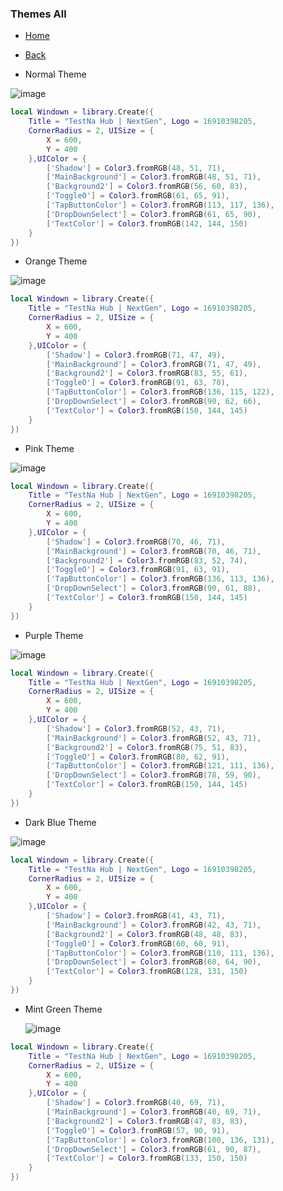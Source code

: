 ### Themes All
- [Home](https://github.com/aresZee7/Sunny-Free-GUI/blob/main/README.md)
- [Back](https://github.com/aresZee7/Sunny-Free-GUI/blob/main/Tap/Lux002.md)

- Normal Theme

![image](https://github.com/user-attachments/assets/a1de1541-1fb5-4cd5-bff2-83352db1610f)

```lua
local Windown = library.Create({
    Title = "TestNa Hub | NextGen", Logo = 16910398205,
    CornerRadius = 2, UISize = {
        X = 600,
        Y = 400
    },UIColor = {
        ['Shadow'] = Color3.fromRGB(48, 51, 71),
        ['MainBackground'] = Color3.fromRGB(48, 51, 71),
        ['Background2'] = Color3.fromRGB(56, 60, 83),
        ['ToggleO'] = Color3.fromRGB(61, 65, 91),
        ['TapButtonColor'] = Color3.fromRGB(113, 117, 136),
        ['DropDownSelect'] = Color3.fromRGB(61, 65, 90),
        ['TextColor'] = Color3.fromRGB(142, 144, 150)
    }
})
```

- Orange Theme

![image](https://github.com/user-attachments/assets/c7e950cc-fd25-47e0-8330-862181702905)

```lua
local Windown = library.Create({
    Title = "TestNa Hub | NextGen", Logo = 16910398205,
    CornerRadius = 2, UISize = {
        X = 600,
        Y = 400
    },UIColor = {
        ['Shadow'] = Color3.fromRGB(71, 47, 49),
        ['MainBackground'] = Color3.fromRGB(71, 47, 49),
        ['Background2'] = Color3.fromRGB(83, 55, 61),
        ['ToggleO'] = Color3.fromRGB(91, 63, 70),
        ['TapButtonColor'] = Color3.fromRGB(136, 115, 122),
        ['DropDownSelect'] = Color3.fromRGB(90, 62, 66),
        ['TextColor'] = Color3.fromRGB(150, 144, 145)
    }
})
```

- Pink Theme

![image](https://github.com/user-attachments/assets/be009db8-e7ec-4655-b22b-caa6bec988e8)

```lua
local Windown = library.Create({
    Title = "TestNa Hub | NextGen", Logo = 16910398205,
    CornerRadius = 2, UISize = {
        X = 600,
        Y = 400
    },UIColor = {
        ['Shadow'] = Color3.fromRGB(70, 46, 71),
        ['MainBackground'] = Color3.fromRGB(70, 46, 71),
        ['Background2'] = Color3.fromRGB(83, 52, 74),
        ['ToggleO'] = Color3.fromRGB(91, 63, 91),
        ['TapButtonColor'] = Color3.fromRGB(136, 113, 136),
        ['DropDownSelect'] = Color3.fromRGB(90, 61, 88),
        ['TextColor'] = Color3.fromRGB(150, 144, 145)
    }
})
```
- Purple Theme

![image](https://github.com/user-attachments/assets/5a2722f5-c813-471f-9300-30c633432e36)


```lua
local Windown = library.Create({
    Title = "TestNa Hub | NextGen", Logo = 16910398205,
    CornerRadius = 2, UISize = {
        X = 600,
        Y = 400
    },UIColor = {
        ['Shadow'] = Color3.fromRGB(52, 43, 71),
        ['MainBackground'] = Color3.fromRGB(52, 43, 71),
        ['Background2'] = Color3.fromRGB(75, 51, 83),
        ['ToggleO'] = Color3.fromRGB(80, 62, 91),
        ['TapButtonColor'] = Color3.fromRGB(121, 111, 136),
        ['DropDownSelect'] = Color3.fromRGB(78, 59, 90),
        ['TextColor'] = Color3.fromRGB(150, 144, 145)
    }
})
```

- Dark Blue Theme

![image](https://github.com/user-attachments/assets/3566f2e5-9558-447d-8473-8dd6adda937e)

```lua
local Windown = library.Create({
    Title = "TestNa Hub | NextGen", Logo = 16910398205,
    CornerRadius = 2, UISize = {
        X = 600,
        Y = 400
    },UIColor = {
        ['Shadow'] = Color3.fromRGB(41, 43, 71),
        ['MainBackground'] = Color3.fromRGB(42, 43, 71),
        ['Background2'] = Color3.fromRGB(48, 48, 83),
        ['ToggleO'] = Color3.fromRGB(60, 60, 91),
        ['TapButtonColor'] = Color3.fromRGB(110, 111, 136),
        ['DropDownSelect'] = Color3.fromRGB(60, 64, 90),
        ['TextColor'] = Color3.fromRGB(128, 131, 150)
    }
})
```

- Mint Green Theme

  ![image](https://github.com/user-attachments/assets/4c58730f-9734-4c5b-a61a-bbbd74925dd3)

```lua
local Windown = library.Create({
    Title = "TestNa Hub | NextGen", Logo = 16910398205,
    CornerRadius = 2, UISize = {
        X = 600,
        Y = 400
    },UIColor = {
        ['Shadow'] = Color3.fromRGB(40, 69, 71),
        ['MainBackground'] = Color3.fromRGB(40, 69, 71),
        ['Background2'] = Color3.fromRGB(47, 83, 83),
        ['ToggleO'] = Color3.fromRGB(57, 90, 91),
        ['TapButtonColor'] = Color3.fromRGB(100, 136, 131),
        ['DropDownSelect'] = Color3.fromRGB(61, 90, 87),
        ['TextColor'] = Color3.fromRGB(133, 150, 150)
    }
})
```
